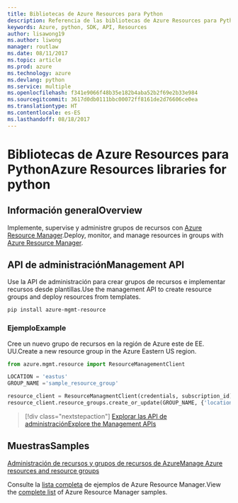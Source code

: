 ```yaml
---
title: Bibliotecas de Azure Resources para Python
description: Referencia de las bibliotecas de Azure Resources para Python
keywords: Azure, python, SDK, API, Resources
author: lisawong19
ms.author: liwong
manager: routlaw
ms.date: 08/11/2017
ms.topic: article
ms.prod: azure
ms.technology: azure
ms.devlang: python
ms.service: multiple
ms.openlocfilehash: f341e9066f48b35e182b4aba52b2f69e2b33e984
ms.sourcegitcommit: 3617d0db0111bbc00072ff8161de2d76606ce0ea
ms.translationtype: HT
ms.contentlocale: es-ES
ms.lasthandoff: 08/18/2017
---
```

# <a name="azure-resources-libraries-for-python"></a><span data-ttu-id="c9a08-104">Bibliotecas de Azure Resources para Python</span><span class="sxs-lookup"><span data-stu-id="c9a08-104">Azure Resources libraries for python</span></span>

## <a name="overview"></a><span data-ttu-id="c9a08-105">Información general</span><span class="sxs-lookup"><span data-stu-id="c9a08-105">Overview</span></span> 
<span data-ttu-id="c9a08-106">Implemente, supervise y administre grupos de recursos con [Azure Resource Manager](https://docs.microsoft.com/en-us/azure/azure-resource-manager/resource-group-overview).</span><span class="sxs-lookup"><span data-stu-id="c9a08-106">Deploy, monitor, and manage resources in groups with [Azure Resource Manager](https://docs.microsoft.com/en-us/azure/azure-resource-manager/resource-group-overview).</span></span>

## <a name="management-api"></a><span data-ttu-id="c9a08-107">API de administración</span><span class="sxs-lookup"><span data-stu-id="c9a08-107">Management API</span></span>
<span data-ttu-id="c9a08-108">Use la API de administración para crear grupos de recursos e implementar recursos desde plantillas.</span><span class="sxs-lookup"><span data-stu-id="c9a08-108">Use the management API to create resource groups and deploy resources from templates.</span></span>

```bash
pip install azure-mgmt-resource
```
### <a name="example"></a><span data-ttu-id="c9a08-109">Ejemplo</span><span class="sxs-lookup"><span data-stu-id="c9a08-109">Example</span></span> 
<span data-ttu-id="c9a08-110">Cree un nuevo grupo de recursos en la región de Azure este de EE. UU.</span><span class="sxs-lookup"><span data-stu-id="c9a08-110">Create a new resource group in the Azure Eastern US region.</span></span>

```python
from azure.mgmt.resource import ResourceManagementClient

LOCATION = 'eastus'
GROUP_NAME ='sample_resource_group'

resource_client = ResourceManagmentClient(credentials, subscription_id)
resource_client.resource_groups.create_or_update(GROUP_NAME, {'location': LOCATION})
```

> [!div class="nextstepaction"]
> [<span data-ttu-id="c9a08-111">Explorar las API de administración</span><span class="sxs-lookup"><span data-stu-id="c9a08-111">Explore the Management APIs</span></span>](/python/api/overview/azure/resources/managementlibrary)

## <a name="samples"></a><span data-ttu-id="c9a08-112">Muestras</span><span class="sxs-lookup"><span data-stu-id="c9a08-112">Samples</span></span>
[<span data-ttu-id="c9a08-113">Administración de recursos y grupos de recursos de Azure</span><span class="sxs-lookup"><span data-stu-id="c9a08-113">Manage Azure resources and resource groups</span></span>](https://github.com/Azure-Samples/resource-manager-python-resources-and-groups)

<span data-ttu-id="c9a08-114">Consulte la [lista completa](https://azure.microsoft.com/resources/samples/?platform=python&term=resource) de ejemplos de Azure Resource Manager.</span><span class="sxs-lookup"><span data-stu-id="c9a08-114">View the [complete list](https://azure.microsoft.com/resources/samples/?platform=python&term=resource) of Azure Resource Manager samples.</span></span>
